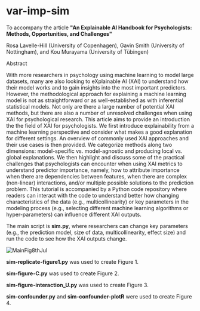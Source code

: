 # var-imp-sim
To accompany the article **"An Explainable AI Handbook for Psychologists: Methods, Opportunities, and Challenges"**

Rosa Lavelle-Hill (University of Copenhagen), Gavin Smith (University of Nottingham), and Kou Murayama (University of Tübingen)

Abstract

With more researchers in psychology using machine learning to model large datasets, many are also looking to eXplainable AI (XAI) to understand how their model works and to gain insights into the most important predictors. However, the methodological approach for explaining a machine learning model is not as straightforward or as well-established as with inferential statistical models. Not only are there a large number of potential XAI methods, but there are also a number of unresolved challenges when using XAI for psychological research. This article aims to provide an introduction the the field of XAI for psychologists. We first introduce explainability from a machine learning perspective and consider what makes a good explanation for different settings. An overview of commonly used XAI approaches and their use cases is then provided. We categorize methods along two dimensions: model-specific vs. model-agnostic and producing local vs. global explanations. We then highlight and discuss some of the practical challenges that psychologists can encounter when using XAI metrics to understand predictor importance, namely, how to attribute importance when there are dependencies between features, when there are complex (non-linear) interactions, and/or multiple possible solutions to the prediction problem. This tutorial is accompanied by a Python code repository where readers can interact with the code to understand better how changing characteristics of the data (e.g., multicollinearity) or key parameters in the modeling process (e.g., selecting different machine learning algorithms or hyper-parameters) can influence different XAI outputs. 

The main script is **sim.py**, where researchers can change key parameters (e.g., the prediction model, size of data, multicollinearity, effect size) and run the code to see how the XAI outputs change.

![MainFig8thJul](https://github.com/Rosa-Lavelle-Hill/var-imp-sim/assets/51444424/1887e370-f876-472b-90cc-e280e75dd731)

**sim-replicate-figure1.py** was used to create Figure 1.

**sim-figure-C.py** was used to create Figure 2.

**sim-figure-interaction_U.py** was used to create Figure 3.

**sim-confounder.py** and **sim-confounder-plotR** were used to create Figure 4.
